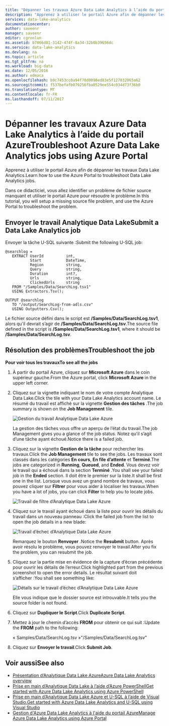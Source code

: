 ```yaml
---
title: "Dépanner les travaux Azure Data Lake Analytics à l’aide du portail Azure | Microsoft Docs"
description: "Apprenez à utiliser le portail Azure afin de dépanner les travaux Data Lake Analytics. "
services: data-lake-analytics
documentationcenter: 
author: saveenr
manager: saveenr
editor: cgronlun
ms.assetid: b7066d81-3142-474f-8a34-32b0b39656dc
ms.service: data-lake-analytics
ms.devlang: na
ms.topic: article
ms.tgt_pltfrm: na
ms.workload: big-data
ms.date: 12/05/2016
ms.author: edmaca
ms.openlocfilehash: b9c7453cc0a94f70d0098ed83e5f127832065a62
ms.sourcegitcommit: f537befafb079256fba0529ee554c034d73f36b0
ms.translationtype: MT
ms.contentlocale: fr-FR
ms.lasthandoff: 07/11/2017
---
```

# <a name="troubleshoot-azure-data-lake-analytics-jobs-using-azure-portal"></a><span data-ttu-id="3a5cf-103">Dépanner les travaux Azure Data Lake Analytics à l’aide du portail Azure</span><span class="sxs-lookup"><span data-stu-id="3a5cf-103">Troubleshoot Azure Data Lake Analytics jobs using Azure Portal</span></span>
<span data-ttu-id="3a5cf-104">Apprenez à utiliser le portail Azure afin de dépanner les travaux Data Lake Analytics.</span><span class="sxs-lookup"><span data-stu-id="3a5cf-104">Learn how to use the Azure Portal to troubleshoot Data Lake Analytics jobs.</span></span>

<span data-ttu-id="3a5cf-105">Dans ce didacticiel, vous allez identifier un problème de fichier source manquant et utiliser le portail Azure pour résoudre le problème.</span><span class="sxs-lookup"><span data-stu-id="3a5cf-105">In this tutorial, you will setup a missing source file problem, and use the Azure Portal to troubleshoot the problem.</span></span>

## <a name="submit-a-data-lake-analytics-job"></a><span data-ttu-id="3a5cf-106">Envoyer le travail Analytique Data Lake</span><span class="sxs-lookup"><span data-stu-id="3a5cf-106">Submit a Data Lake Analytics job</span></span>

<span data-ttu-id="3a5cf-107">Envoyer la tâche U-SQL suivante :</span><span class="sxs-lookup"><span data-stu-id="3a5cf-107">Submit the following U-SQL job:</span></span>

```
@searchlog =
   EXTRACT UserId          int,
           Start           DateTime,
           Region          string,
           Query           string,
           Duration        int?,
           Urls            string,
           ClickedUrls     string
   FROM "/Samples/Data/SearchLog.tsv1"
   USING Extractors.Tsv();

OUTPUT @searchlog   
   TO "/output/SearchLog-from-adls.csv"
   USING Outputters.Csv();
```
    
<span data-ttu-id="3a5cf-108">Le fichier source défini dans le script est **/Samples/Data/SearchLog.tsv1**, alors qu’il devrait s’agir de **/Samples/Data/SearchLog.tsv**.</span><span class="sxs-lookup"><span data-stu-id="3a5cf-108">The source file defined in the script is **/Samples/Data/SearchLog.tsv1**, where it should be **/Samples/Data/SearchLog.tsv**.</span></span>


## <a name="troubleshoot-the-job"></a><span data-ttu-id="3a5cf-109">Résolution des problèmes</span><span class="sxs-lookup"><span data-stu-id="3a5cf-109">Troubleshoot the job</span></span>

<span data-ttu-id="3a5cf-110">**Pour voir tous les travaux**</span><span class="sxs-lookup"><span data-stu-id="3a5cf-110">**To see all the jobs**</span></span>

1. <span data-ttu-id="3a5cf-111">À partir du portail Azure, cliquez sur **Microsoft Azure** dans le coin supérieur gauche.</span><span class="sxs-lookup"><span data-stu-id="3a5cf-111">From the Azure portal, click **Microsoft Azure** in the upper left corner.</span></span>
2. <span data-ttu-id="3a5cf-112">Cliquez sur la vignette indiquant le nom de votre compte Analytique Data Lake.</span><span class="sxs-lookup"><span data-stu-id="3a5cf-112">Click the tile with your Data Lake Analytics account name.</span></span>  <span data-ttu-id="3a5cf-113">Le résumé du travail est affiché sur la vignette **Gestion des tâches** .</span><span class="sxs-lookup"><span data-stu-id="3a5cf-113">The job summary is shown on the **Job Management** tile.</span></span>

    ![Gestion du travail Analytique Data Lake Azure](./media/data-lake-analytics-monitor-and-troubleshoot-tutorial/data-lake-analytics-job-management.png)

    <span data-ttu-id="3a5cf-115">La gestion des tâches vous offre un aperçu de l’état du travail.</span><span class="sxs-lookup"><span data-stu-id="3a5cf-115">The job Management gives you a glance of the job status.</span></span> <span data-ttu-id="3a5cf-116">Notez qu’il s’agit d’une tâche ayant échoué.</span><span class="sxs-lookup"><span data-stu-id="3a5cf-116">Notice there is a failed job.</span></span>
3. <span data-ttu-id="3a5cf-117">Cliquez sur la vignette **Gestion de la tâche** pour rechercher les travaux.</span><span class="sxs-lookup"><span data-stu-id="3a5cf-117">Click the **Job Management** tile to see the jobs.</span></span> <span data-ttu-id="3a5cf-118">Les travaux sont classés dans les catégories **En cours**, **En file d’attente** et **Terminé**.</span><span class="sxs-lookup"><span data-stu-id="3a5cf-118">The jobs are categorized in **Running**, **Queued**, and **Ended**.</span></span> <span data-ttu-id="3a5cf-119">Vous devez voir le travail qui a échoué dans la section **Terminé** .</span><span class="sxs-lookup"><span data-stu-id="3a5cf-119">You shall see your failed job in the **Ended** section.</span></span> <span data-ttu-id="3a5cf-120">Il doit être le premier sur la liste.</span><span class="sxs-lookup"><span data-stu-id="3a5cf-120">It shall be first one in the list.</span></span> <span data-ttu-id="3a5cf-121">Lorsque vous avez un grand nombre de travaux, vous pouvez cliquer sur **Filtrer** pour vous aider à localiser les travaux.</span><span class="sxs-lookup"><span data-stu-id="3a5cf-121">When you have a lot of jobs, you can click **Filter** to help you to locate jobs.</span></span>

    ![Travail de filtre d’Analytique Data Lake Azure](./media/data-lake-analytics-monitor-and-troubleshoot-tutorial/data-lake-analytics-filter-jobs.png)
4. <span data-ttu-id="3a5cf-123">Cliquez sur le travail ayant échoué dans la liste pour ouvrir les détails du travail dans un nouveau panneau :</span><span class="sxs-lookup"><span data-stu-id="3a5cf-123">Click the failed job from the list to open the job details in a new blade:</span></span>

    ![Travail d’échec d’Analytique Data Lake Azure](./media/data-lake-analytics-monitor-and-troubleshoot-tutorial/data-lake-analytics-failed-job.png)

    <span data-ttu-id="3a5cf-125">Remarquez le bouton **Renvoyer** .</span><span class="sxs-lookup"><span data-stu-id="3a5cf-125">Notice the **Resubmit** button.</span></span> <span data-ttu-id="3a5cf-126">Après avoir résolu le problème, vous pouvez renvoyer le travail.</span><span class="sxs-lookup"><span data-stu-id="3a5cf-126">After you fix the problem, you can resubmit the job.</span></span>
5. <span data-ttu-id="3a5cf-127">Cliquez sur la partie mise en évidence de la capture d’écran précédente pour ouvrir les détails de l’erreur.</span><span class="sxs-lookup"><span data-stu-id="3a5cf-127">Click highlighted part from the previous screenshot to open the error details.</span></span>  <span data-ttu-id="3a5cf-128">Le résultat suivant doit s’afficher :</span><span class="sxs-lookup"><span data-stu-id="3a5cf-128">You shall see something like:</span></span>

    ![Détails sur le travail d’échec d’Analytique Data Lake Azure](./media/data-lake-analytics-monitor-and-troubleshoot-tutorial/data-lake-analytics-failed-job-details.png)

    <span data-ttu-id="3a5cf-130">Elle vous indique que le dossier source est introuvable.</span><span class="sxs-lookup"><span data-stu-id="3a5cf-130">It tells you the source folder is not found.</span></span>
6. <span data-ttu-id="3a5cf-131">Cliquez sur **Dupliquer le Script**.</span><span class="sxs-lookup"><span data-stu-id="3a5cf-131">Click **Duplicate Script**.</span></span>
7. <span data-ttu-id="3a5cf-132">Mettez à jour le chemin d’accès **FROM** pour obtenir ce qui suit :</span><span class="sxs-lookup"><span data-stu-id="3a5cf-132">Update the **FROM** path to the following:</span></span>

    <span data-ttu-id="3a5cf-133">« Samples/Data/SearchLog.tsv »</span><span class="sxs-lookup"><span data-stu-id="3a5cf-133">"/Samples/Data/SearchLog.tsv"</span></span>
8. <span data-ttu-id="3a5cf-134">Cliquez sur **Envoyer le travail**.</span><span class="sxs-lookup"><span data-stu-id="3a5cf-134">Click **Submit Job**.</span></span>

## <a name="see-also"></a><span data-ttu-id="3a5cf-135">Voir aussi</span><span class="sxs-lookup"><span data-stu-id="3a5cf-135">See also</span></span>
* [<span data-ttu-id="3a5cf-136">Présentation d’Analytique Data Lake Azure</span><span class="sxs-lookup"><span data-stu-id="3a5cf-136">Azure Data Lake Analytics overview</span></span>](data-lake-analytics-overview.md)
* [<span data-ttu-id="3a5cf-137">Prise en main d’Analytique Data Lake à l’aide d’Azure PowerShell</span><span class="sxs-lookup"><span data-stu-id="3a5cf-137">Get started with Azure Data Lake Analytics using Azure PowerShell</span></span>](data-lake-analytics-get-started-powershell.md)
* [<span data-ttu-id="3a5cf-138">Prise en main d’Analytique Data Lake Azure et U-SQL à l’aide de Visual Studio.</span><span class="sxs-lookup"><span data-stu-id="3a5cf-138">Get started with Azure Data Lake Analytics and U-SQL using Visual Studio</span></span>](data-lake-analytics-u-sql-get-started.md)
* [<span data-ttu-id="3a5cf-139">Gestion d'Azure Data Lake Analytics à l'aide du portail Azure</span><span class="sxs-lookup"><span data-stu-id="3a5cf-139">Manage Azure Data Lake Analytics using Azure Portal</span></span>](data-lake-analytics-manage-use-portal.md)
